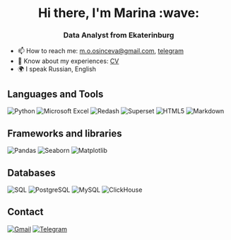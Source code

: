 
<h1 align="center">Hi there, I'm Marina</a> :wave:
<h3 align="center">Data Analyst from Ekaterinburg</a> </h3>


- 📫 How to reach me: [m.o.osinceva@gmail.com](mailto:m.o.osinceva@gmail.com), [telegram](https://t.me/white_rabbbit)
- :page_facing_up: Know about my experiences: [CV](https://ekaterinburg.hh.ru/resume/81725b27ff0c4348510039ed1f456f41567453)
- :earth_africa: I speak Russian, English

## Languages and Tools
![Python](https://img.shields.io/badge/python-3670A0?style=for-the-badge&logo=python&logoColor=ffd801&color=050505)
![Microsoft Excel](https://img.shields.io/badge/Microsoft_Excel-217346?style=for-the-badge&logo=microsoft-excel&logoColor=217346&color=050505)
![Redash](https://img.shields.io/badge/redash-%23000000.svg?style=for-the-badge&logo=redash&logoColor=white&color=050505)
![Superset](https://img.shields.io/badge/superset-%23000000.svg?style=for-the-badge&logo=superset&logoColor=white&color=050505)
![HTML5](https://img.shields.io/badge/html5-%23E34F26.svg?style=for-the-badge&logo=html5&logoColor=orange&color=050505)
![Markdown](https://img.shields.io/badge/markdown-%23000000.svg?style=for-the-badge&logo=markdown&logoColor=white&color=050505)


## Frameworks and libraries
![Pandas](https://img.shields.io/badge/pandas-%23000000.svg?style=for-the-badge&logo=pandas&logoColor=whirw&color=050505)
![Seaborn](https://img.shields.io/badge/seaborn-%23000000.svg?style=for-the-badge&logo=seaborn&logoColor=whirw&color=050505)
![Matplotlib](https://img.shields.io/badge/Matplotlib-%23ffffff.svg?style=for-the-badge&logoColor=whirw&color=050505)
## Databases
![SQL](https://custom-icon-badges.herokuapp.com/badge/SQL-025E8C.svg?style=for-the-badge&logo=database&logoColor=5663af&color=050505)
![PostgreSQL](https://img.shields.io/badge/PostgreSQL-316192.svg?style=for-the-badge&logo=postgresql&logoColor=21759b&color=050505)
![MySQL](https://img.shields.io/badge/MySQL-00f.svg?style=for-the-badge&logo=mysql&logoColor=00796b&color=050505)
![ClickHouse](https://img.shields.io/badge/ClickHouse-00f.svg?style=for-the-badge&logo=ClickHouse&logoColor=ffd801&color=050505)


## Contact
[![Gmail](https://img.shields.io/badge/gmail-%23E4405F.svg?style=for-the-badge&logo=gmail&logoColor=EA4335&color=050505)](mailto:m.o.osinceva@gmail.com)
[![Telegram](https://img.shields.io/badge/Telegram-2CA5E0?style=for-the-badge&logo=telegram&logoColor=27A0D9&color=050505)](https://t.me/white_rabbbit)
